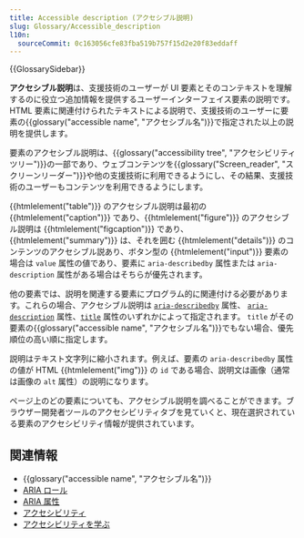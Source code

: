 ```yaml
---
title: Accessible description (アクセシブル説明)
slug: Glossary/Accessible_description
l10n:
  sourceCommit: 0c163056cfe83fba519b757f15d2e20f83eddaff
---
```


{{GlossarySidebar}}

**アクセシブル説明**は、支援技術のユーザーが UI 要素とそのコンテキストを理解するのに役立つ追加情報を提供するユーザーインターフェイス要素の説明です。 HTML 要素に関連付けられたテキストによる説明で、支援技術のユーザーに要素の{{glossary("accessible name", "アクセシブル名")}}で指定された以上の説明を提供します。

要素のアクセシブル説明は、{{glossary("accessibility tree", "アクセシビリティツリー")}}の一部であり、ウェブコンテンツを{{glossary("Screen_reader", "スクリーンリーダー")}}や他の支援技術に利用できるようにし、その結果、支援技術のユーザーもコンテンツを利用できるようにします。

{{htmlelement("table")}} のアクセシブル説明は最初の {{htmlelement("caption")}} であり、{{htmlelement("figure")}} のアクセシブル説明は {{htmlelement("figcaption")}} であり、{{htmlelement("summary")}} は、それを囲む {{htmlelement("details")}} のコンテンツのアクセシブル説あり、ボタン型の {{htmlelement("input")}} 要素の場合は `value` 属性の値であり、要素に `aria-describedby` 属性または `aria-description` 属性がある場合はそちらが優先されます。

他の要素では、説明を関連する要素にプログラム的に関連付ける必要があります。これらの場合、アクセシブル説明は [`aria-describedby`](/ja/docs/Web/Accessibility/ARIA/Attributes/aria-describedby) 属性、 [`aria-description`](/ja/docs/Web/Accessibility/ARIA/Attributes/aria-description) 属性、[`title`](/ja/docs/Web/HTML/Global_attributes#title) 属性のいずれかによって指定されます。 `title` がその要素の{{glossary("accessible name", "アクセシブル名")}}でもない場合、優先順位の高い順に指定します。

説明はテキスト文字列に縮小されます。例えば、要素の `aria-describedby` 属性の値が HTML {{htmlelement("img")}} の `id` である場合、説明文は画像（通常は画像の `alt` 属性）の説明になります。

ページ上のどの要素についても、アクセシブル説明を調べることができます。ブラウザー開発者ツールのアクセシビリティタブを見ていくと、現在選択されている要素のアクセシビリティ情報が提供されています。

## 関連情報

- {{glossary("accessible name", "アクセシブル名")}}
- [ARIA ロール](/ja/docs/Web/Accessibility/ARIA/Roles)
- [ARIA 属性](/ja/docs/Web/Accessibility/ARIA/Attributes)
- [アクセシビリティ](/ja/docs/Web/Accessibility)
- [アクセシビリティを学ぶ](/ja/docs/Learn/Accessibility)
